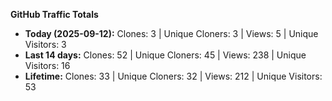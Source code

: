 
**GitHub Traffic Totals**

- **Today (2025-09-12):** Clones: 3 | Unique Cloners: 3 | Views: 5 | Unique Visitors: 3
- **Last 14 days:** Clones: 52 | Unique Cloners: 45 | Views: 238 | Unique Visitors: 16
- **Lifetime:** Clones: 33 | Unique Cloners: 32 | Views: 212 | Unique Visitors: 53
